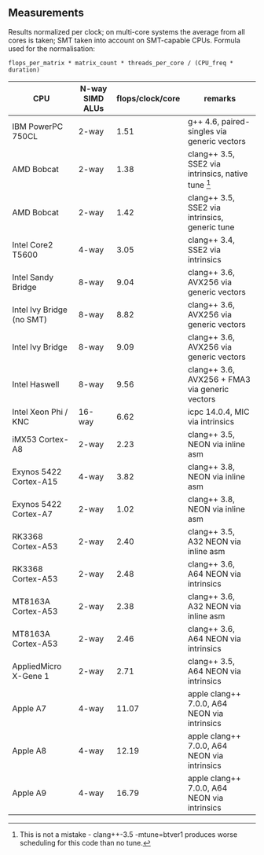 Measurements
------------

Results normalized per clock; on multi-core systems the average from all cores is taken; SMT taken into account on SMT-capable CPUs.
Formula used for the normalisation:

	flops_per_matrix * matrix_count * threads_per_core / (CPU_freq * duration)

| CPU                       | N-way SIMD ALUs  | flops/clock/core | remarks                                            |
| ------------------------- | ---------------- | ---------------- | -------------------------------------------------- |
| IBM PowerPC 750CL         | 2-way            | 1.51             | g++ 4.6, paired-singles via generic vectors        |
| AMD Bobcat                | 2-way            | 1.38             | clang++ 3.5, SSE2 via intrinsics, native tune [^1] |
| AMD Bobcat                | 2-way            | 1.42             | clang++ 3.5, SSE2 via intrinsics, generic tune     |
| Intel Core2 T5600         | 4-way            | 3.05             | clang++ 3.4, SSE2 via intrinsics                   |
| Intel Sandy Bridge        | 8-way            | 9.04             | clang++ 3.6, AVX256 via generic vectors            |
| Intel Ivy Bridge (no SMT) | 8-way            | 8.82             | clang++ 3.6, AVX256 via generic vectors            |
| Intel Ivy Bridge          | 8-way            | 9.09             | clang++ 3.6, AVX256 via generic vectors            |
| Intel Haswell             | 8-way            | 9.56             | clang++ 3.6, AVX256 + FMA3 via generic vectors     |
| Intel Xeon Phi / KNC      | 16-way           | 6.62             | icpc 14.0.4, MIC via intrinsics                    |
| iMX53 Cortex-A8           | 2-way            | 2.23             | clang++ 3.5, NEON via inline asm                   |
| Exynos 5422 Cortex-A15    | 4-way            | 3.82             | clang++ 3.8, NEON via inline asm                   |
| Exynos 5422 Cortex-A7     | 2-way            | 1.02             | clang++ 3.8, NEON via inline asm                   |
| RK3368 Cortex-A53         | 2-way            | 2.40             | clang++ 3.5, A32 NEON via inline asm               |
| RK3368 Cortex-A53         | 2-way            | 2.48             | clang++ 3.6, A64 NEON via intrinsics               |
| MT8163A Cortex-A53        | 2-way            | 2.38             | clang++ 3.6, A32 NEON via inline asm               |
| MT8163A Cortex-A53        | 2-way            | 2.46             | clang++ 3.6, A64 NEON via intrinsics               |
| AppliedMicro X-Gene 1     | 2-way            | 2.71             | clang++ 3.5, A64 NEON via intrinsics               |
| Apple A7                  | 4-way            | 11.07            | apple clang++ 7.0.0, A64 NEON via intrinsics       |
| Apple A8                  | 4-way            | 12.19            | apple clang++ 7.0.0, A64 NEON via intrinsics       |
| Apple A9                  | 4-way            | 16.79            | apple clang++ 7.0.0, A64 NEON via intrinsics       |

[^1]: This is not a mistake - clang++-3.5 -mtune=btver1 produces worse scheduling for this code than no tune.
